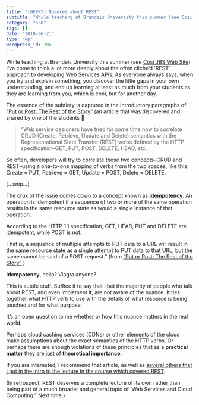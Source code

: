```yaml
---
title: "[GEEKY] Nuances about REST"
subtitle: "While teaching at Brandeis University this summer (see Cosi JBS Web Site"
category: "538"
tags: []
date: "2010-06-21"
type: "wp"
wordpress_id: 706
---
```

While teaching at Brandeis University this summer (see [Cosi JBS Web Site](http://iceland.cs.brandeis.edu/webapps/FrontPage?from=navigationbox)) I’ve come to think a lot more deeply about the often cliche’d ‘REST’ approach to developing Web Services APIs.
As everyone always says, when you try and explain something, you discover the little gaps in your own understanding, and end up learning at least as much from your students as they are learning from you, which is cool, but for another day.

The essence of the subtlety is captured in the introductory paragraphs of [“Put or Post: The Rest of the Story”](http://jcalcote.wordpress.com/2008/10/16/put-or-post-the-rest-of-the-story/) (an article that was discovered and shared by one of the students 🙂

> “Web service designers have tried for some time now to correlate CRUD (Create, Retrieve, Update and Delete) semantics with the Representational State Transfer (REST) verbs defined by the HTTP specification–GET, PUT, POST, DELETE, HEAD, etc.

So often, developers will try to correlate these two concepts–CRUD and REST–using a one-to-one mapping of verbs from the two spaces, like this: Create = PUT, Retrieve = GET, Update = POST, Delete = DELETE.

[…snip…]

The crux of the issue comes down to a concept known as **idempotency**. An operation is idempotent if a sequence of two or more of the same operation results in the same resource state as would a single instance of that operation.

According to the HTTP 1.1 specification, GET, HEAD, PUT and DELETE are idempotent, while POST is not.

That is, a sequence of multiple attempts to PUT data to a URL will result in the same resource state as a single attempt to PUT data to that URL, but the same cannot be said of a POST request.” (from [“Put or Post: The Rest of the Story”](http://jcalcote.wordpress.com/2008/10/16/put-or-post-the-rest-of-the-story/) )

**Idempotency**, hello? Viagra anyone?

This is subtle stuff. Suffice it to say that I bet the majority of people who talk about REST, and even implement it, are not aware of the nuance. It ties together what HTTP verb to use with the details of what resource is being touched and for what purpose.

It’s an open question to me whether or how this nuance matters in the real world.

Perhaps cloud caching services (CDNs) or other elements of the cloud make assumptions about the exact semantics of the HTTP verbs. Or perhaps there are enough violations of these principles that as a **practical matter** they are just of **theoretical importance**.

If you are interested, I recommend that article, as well as [several others that I put in the intro to the lecture in the course which covered REST](http://iceland.cs.brandeis.edu/webapps/RestWebServ?from=wikipage).

(In retrospect, REST deserves a complete lecture of its own rather than being part of a much broader and general topic of ‘Web Services and Cloud Computing.” Next time.)